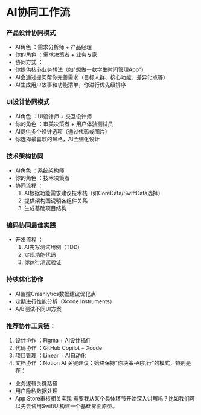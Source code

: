 # AI协同工作流

### 产品设计协同模式
- AI角色 ：需求分析师 + 产品经理
- 你的角色 ：需求决策者 + 业务专家
- 协同方式 ：
- 你提供核心业务想法（如"想做一款学生时间管理App"）
- AI会通过提问帮你完善需求（目标人群、核心功能、差异化点等）
- AI生成用户故事和功能清单，你进行优先级排序

### UI设计协同模式
- AI角色 ：UI设计师 + 交互设计师
- 你的角色 ：审美决策者 + 用户体验测试员
- AI提供多个设计选项（通过代码或图片）
- 你选择最喜欢的风格，AI会细化设计

### 技术架构协同
- AI角色 ：系统架构师
- 你的角色 ：技术决策者
- 协同流程 ：
  1. AI根据功能需求建议技术栈（如CoreData/SwiftData选择）
  2. 提供架构图说明各组件关系
  3. 生成基础项目结构：

### 编码协同最佳实践
- 开发流程 ：
  1. AI先写测试用例（TDD）
  2. 实现功能代码
  3. 你运行测试验证

### 持续优化协作
- AI监控Crashlytics数据建议优化点
- 定期进行性能分析（Xcode Instruments）
- A/B测试不同UI方案

### 推荐协作工具链：
1. 设计协作 ：Figma + AI设计插件
2. 代码协作 ：GitHub Copilot + Xcode
3. 项目管理 ：Linear + AI自动化
4. 文档协作 ：Notion AI
关键建议：始终保持"你决策-AI执行"的模式，特别是在：
- 业务逻辑关键路径
- 用户隐私数据处理
- App Store审核相关实现
需要我从某个具体环节开始深入讲解吗？比如我们可以先尝试用SwiftUI构建一个基础界面原型。